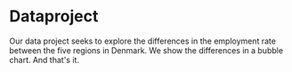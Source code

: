 # Dataproject

Our data project seeks to explore the differences in the employment rate between the five regions in Denmark. We show the differences in a bubble chart. And that's it.
